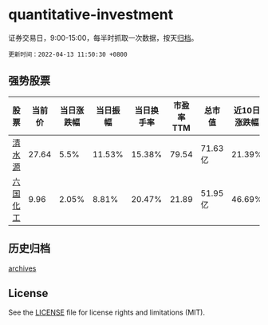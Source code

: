 # quantitative-investment

证券交易日，9:00-15:00，每半时抓取一次数据，按天[归档](archives)。

`更新时间：2022-04-13 11:50:30 +0800`

## 强势股票

|股票|当前价|当日涨跌幅|当日振幅|当日换手率|市盈率TTM|总市值|近10日涨跌幅|
|----|----|----|----|----|----|----|----|
|[清水源](https://xueqiu.com/S/SZ300437)|27.64|5.5%|11.53%|15.38%|79.54|71.63亿|21.39%|
|[六国化工](https://xueqiu.com/S/SH600470)|9.96|2.05%|8.81%|20.47%|21.89|51.95亿|46.69%|

## 历史归档

[archives](archives)

## License

See the [LICENSE](LICENSE) file for license rights and limitations (MIT).